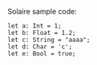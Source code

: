 Solaire sample code:

```
let a: Int = 1;
let b: Float = 1.2;
let c: String = "aaaa";
let d: Char = 'c';
let e: Bool = true;
```

